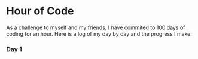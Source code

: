 # Hour of Code

As a challenge to myself and my friends, I have commited to 100 days of coding for an hour. Here is a log of my day by day and the progress I make:

### Day 1 